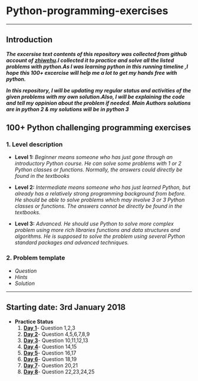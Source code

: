 # Python-programming-exercises
---------------------
##	Introduction 

***The excersise text contents of this repository was collected from github account of [zhiwehu](https://github.com/zhiwehu/Python-programming-exercises).I collected it to practice and solve all the listed problems with python.As I was learning python in this running timeline ,I hope this 100+ excercise will help me a lot to get my hands free with python.***

***In this repository, I will be updating my regular status and activities of the given problems with my own solution.Also, I will be explaining the code and tell my oppinion about the problem if needed. Main Authors solutions are in python 2 & my solutions will be in python 3***


## 100+ Python challenging programming exercises
### 1.	Level description

- **Level 1:**	*Beginner means someone who has just gone through an introductory Python course. He can solve some problems with 1 or 2 Python classes or functions. Normally, the answers could directly be found in the textbooks*

- **Level 2:**	*Intermediate means someone who has just learned Python, but already has a relatively strong programming background from before. He should be able to solve problems which may involve 3 or 3 Python classes or functions. The answers cannot be directly be found in the textbooks.*

- **Level 3:**	*Advanced. He should use Python to solve more complex problem using more rich libraries functions and data structures and algorithms. He is supposed to solve the problem using several Python standard packages and advanced techniques.*

### 2.	Problem template

* *Question*
* *Hints*
* *Solution*

-----------------
## Starting date: 3rd January 2018 

* **Practice Status**
   1. **[Day 1](https://github.com/darkprinx/100-plus-Python-programming-exercises-extended/blob/master/Status/Day%201.md "Day 1 Status")**- Question 1,2,3 
   2. **[Day 2](https://github.com/darkprinx/100-plus-Python-programming-exercises-extended/blob/master/Status/Day%202.md "Day 2 Status")**- Question 4,5,6,7,8,9
   3. **[Day 3](https://github.com/darkprinx/100-plus-Python-programming-exercises-extended/blob/master/Status/Day%203.md "Day 3 Status")**- Question 10,11,12,13
   4. **[Day 4](https://github.com/darkprinx/100-plus-Python-programming-exercises-extended/blob/master/Status/Day%204.md "Day 4 Status")**- Question 14,15
   5. **[Day 5](https://github.com/darkprinx/100-plus-Python-programming-exercises-extended/blob/master/Status/Day%205.md "Day 5 Status")**- Question 16,17
   6. **[Day 6](https://github.com/darkprinx/100-plus-Python-programming-exercises-extended/blob/master/Status/Day%206.md "Day 6 Status")**- Question 18,19
   7. **[Day 7](https://github.com/darkprinx/100-plus-Python-programming-exercises-extended/blob/master/Status/Day%207.md "Day 7 Status")**- Question 20,21
   8. **[Day 8](https://github.com/darkprinx/100-plus-Python-programming-exercises-extended/blob/master/Status/Day%208.md "Day 8 Status")**- Question 22,23,24,25
